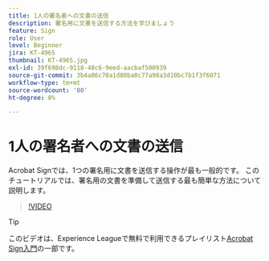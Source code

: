 ```yaml
---
title: 1人の署名者への文書の送信
description: 署名用に文書を送信する方法を学びましょう
feature: Sign
role: User
level: Beginner
jira: KT-4965
thumbnail: KT-4965.jpg
exl-id: 39f698dc-9118-48c6-9eed-aacbaf500939
source-git-commit: 3b4a86c78a1d80ba0c77a98a3d10bc7b1f3f6071
workflow-type: tm+mt
source-wordcount: '80'
ht-degree: 0%

---
```


# 1人の署名者への文書の送信

Acrobat Signでは、1つの署名用に文書を送信する操作が最も一般的です。 このチュートリアルでは、署名用の文書を準備して送信する最も簡単な方法について説明します。

>[!VIDEO](https://video.tv.adobe.com/v/341295?quality=12&learn=on&hidetitle=true)

>[!TIP]
>
>このビデオは、Experience Leagueで無料で利用できるプレイリスト[Acrobat Sign入門](https://experienceleague.adobe.com/en/playlists/acrobat-sign-get-started-business-users)の一部です。